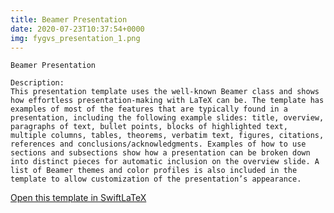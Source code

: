 ```yaml
---
title: Beamer Presentation
date: 2020-07-23T10:37:54+0000
img: fygvs_presentation_1.png
---
```

```
Beamer Presentation

Description:
This presentation template uses the well-known Beamer class and shows how effortless presentation-making with LaTeX can be. The template has examples of most of the features that are typically found in a presentation, including the following example slides: title, overview, paragraphs of text, bullet points, blocks of highlighted text, multiple columns, tables, theorems, verbatim text, figures, citations, references and conclusions/acknowledgments. Examples of how to use sections and subsections show how a presentation can be broken down into distinct pieces for automatic inclusion on the overview slide. A list of Beamer themes and color profiles is also included in the template to allow customization of the presentation’s appearance.
```
[Open this template in SwiftLaTeX](https://www.swiftlatex.com/project.html?import=https://swiftlatex.github.io/LaTeXBoilerPlate/zips/gjcjg_presentation_1.zip&import_name=Beamer%20Presentation)
